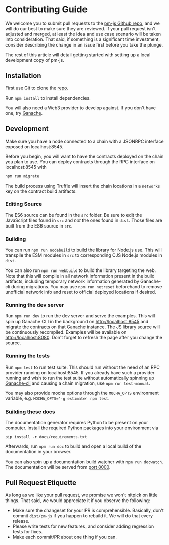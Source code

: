 # Contributing Guide

We welcome you to submit pull requests to the [pm-js Github repo](https://github.com/gnosis/pm-js), and we will do our best to make sure they are reviewed. If your pull request isn't adjusted and merged, at least the idea and use case scenario will be taken into consideration. That said, if something is a significant time investment, consider describing the change in an issue first before you take the plunge.

The rest of this article will detail getting started with setting up a local development copy of pm-js.

## Installation

First use Git to clone the [repo](https://github.com/gnosis/pm-js).

Run `npm install` to install dependencies.

You will also need a Web3 provider to develop against. If you don't have one, try [Ganache](http://truffleframework.com/ganache/).

## Development

Make sure you have a node connected to a chain with a JSONRPC interface exposed on localhost:8545.

Before you begin, you will want to have the contracts deployed on the chain you plan to use. You can deploy contracts through the RPC interface on localhost:8545 with

```
npm run migrate
```

The build process using Truffle will insert the chain locations in a `networks` key on the contract build artifacts.

### Editing Source

The ES6 source can be found in the `src` folder. Be sure to edit the JavaScript files found in `src` and *not* the ones found in `dist`. Those files are built from the ES6 source in `src`.

### Building

You can run `npm run nodebuild` to build the library for Node.js use. This will transpile the ESM modules in `src` to corresponding CJS Node.js modules in `dist`.

You can also run `npm run webbuild` to build the library targeting the web. Note that this will compile in all network information present in the build artifacts, including temporary network information generated by Ganache-cli during migrations. You may use `npm run netreset` beforehand to remove unofficial network info and reset to official deployed locations if desired.

### Running the dev server

Run `npm run dev` to run the dev server and serve the examples. This will spin up Ganache CLI in the background on [http://localhost:8545](http://localhost:8545) and migrate the contracts on that Ganache instance. The JS library source will be continuously recompiled. Examples will be available on [http://localhost:8080](http://localhost:8080). Don't forget to refresh the page after you change the source.

### Running the tests

Run `npm test` to run test suite. This should run without the need of an RPC provider running on localhost:8545. If you already have such a provider running and wish to run the test suite without automatically spinning up [Ganache-cli](https://github.com/trufflesuite/ganache-cli) and causing a chain migration, use `npm run test-manual`.

You may also provide mocha options through the `MOCHA_OPTS` environment variable, e.g. `MOCHA_OPTS='-g estimate' npm test`.

### Building these docs

The documentation generator requires Python to be present on your computer. Install the required Python packages into your environment via

```
pip install -r docs/requirements.txt
```

Afterwards, run `npm run doc` to build and open a local build of the documentation in your browser.

You can also spin up a documentation build watcher with `npm run docwatch`. The documentation will be served from [port 8000](http://localhost:8000).

## Pull Request Etiquette

As long as we like your pull request, we promise we won't nitpick on little things. That said, we would appreciate it if you observe the following:

* Make sure the changeset for your PR is comprehensible. Basically, don't commit `dist/pm-js` if you happen to rebuild it. We will do that every release.
* Please write tests for new features, and consider adding regression tests for fixes.
* Make each commit/PR about one thing if you can.

